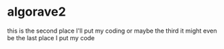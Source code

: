 # algorave2
this is the second place I'll put my coding
or maybe the third
it might even be the last place I put my code
